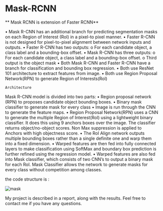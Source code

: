# Mask-RCNN

**	Mask RCNN is extension of  Faster RCNN**

•	Mask R-CNN has an additional branch for predicting segmentation masks on each Region of Interest (RoI) in a pixel-to pixel manner.
•	Faster R-CNN is not designed for pixel-to-pixel alignment between network inputs and outputs.
•	Faster R-CNN has two outputs:
o	For each candidate object, a class label and a bounding-box offset.
•	Mask R-CNN has three outputs:
o	For each candidate object, a class label and a bounding-box offset.
o	Third output is the object mask
•	Both Mask R-CNN and Faster R-CNN have a branch for classification and bounding box regression.
•	Both use ResNet 101 architecture to extract features from image.
•	Both use Region Proposal Network(RPN) to generate Region of Interests(RoI)

	Architecture

Mask R-CNN model is divided into two parts:
•	Region proposal network (RPN) to proposes candidate object bounding boxes.
•	Binary mask classifier to generate mask for every class
•	Image is run through the CNN to generate the feature maps.
•	Region Proposal Network(RPN) uses a CNN to generate the multiple Region of Interest(RoI) using a lightweight binary classifier. It does this using 9 anchors boxes over the image. The classifier returns object/no-object scores. Non Max suppression is applied to Anchors with high objectness score.
•	The RoI Align network outputs multiple bounding boxes rather than a single definite one and warp them into a fixed dimension.
•	Warped features are then fed into fully connected layers to make classification using SoftMax and boundary box prediction is further refined using the regression model.
•	Warped features are also fed into Mask classifier, which consists of two CNN’s to output a binary mask for each RoI. Mask Classifier allows the network to generate masks for every class without competition among classes.

the code structure is :

![mask](https://user-images.githubusercontent.com/17246929/180650285-3fabe7cc-d41d-485e-bb42-32e25c852631.jpg)

My project is described in a report, along with the results. Feel free to contact me if you have any questions.
